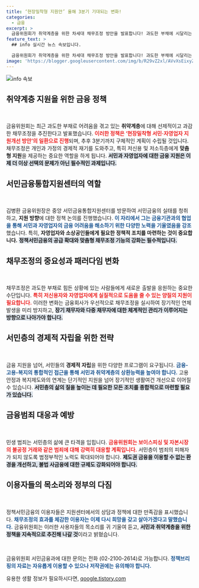 ```yaml
---
title: ‘현장밀착형 지원안’ 올해 3분기 기대되는 변화!
categories:
  - 금융
excerpt: >
  금융위원회가 취약계층을 위한 차세대 채무조정 방안을 발표합니다! 과도한 부채에 시달리는 서민과 자영업자를 위해 실질적 지원을 강화하고, 개인채무자 보호법에 맞춘 혁신적인 정책을 마련합니다. 이 기회를 놓치지 마세요!
feature_text: >
  ## info 실시간 뉴스 속보입니다.

  금융위원회가 취약계층을 위한 차세대 채무조정 방안을 발표합니다! 과도한 부채에 시달리는 서민과 자영업자를 위해 실질적 지원을 강화하고, 개인채무자 보호법에 맞춘 혁신적인 정책을 마련합니다. 이 기회를 놓치지 마세요!
image: 'https://blogger.googleusercontent.com/img/b/R29vZ2xl/AVvXsEixyZcFfHzMRdzZMjFBmAUKJYCLCGyLL1o632UiGVXcaFdKo_bkvkuCioo0uUKlGfBVcT3P84aROyZIXSBEx3Aw5nCQ3pTgDom1WDC4m8eifvWiAmWEEVb4x6G_l8C0QH225ldMjyaFvpxGEBGNO37VmDTDMHGhJPq73UglMfDca1-0aw/s1600/blogspot.png'
---
```


<p><img src="https://blogger.googleusercontent.com/img/b/R29vZ2xl/AVvXsEixyZcFfHzMRdzZMjFBmAUKJYCLCGyLL1o632UiGVXcaFdKo_bkvkuCioo0uUKlGfBVcT3P84aROyZIXSBEx3Aw5nCQ3pTgDom1WDC4m8eifvWiAmWEEVb4x6G_l8C0QH225ldMjyaFvpxGEBGNO37VmDTDMHGhJPq73UglMfDca1-0aw/s1600/blogspot.png" alt="info 속보" /></p>

<h2 data-ke-size="size26">취약계층 지원을 위한 금융 정책</h2>

<p data-ke-size="size16">&nbsp;</p>

<p>금융위원회는 최근 과도한 부채로 어려움을 겪고 있는 <strong>취약계층</strong>에 대해 선제적이고 과감한 채무조정을 추진한다고 발표했습니다. <b><span style="color: #ee2323;">이러한 정책은 ‘현장밀착형 서민·자영업자 지원개선 방안’의 일환으로 진행</span></b>되며, 추후 3분기까지 구체적인 계획이 수립될 것입니다. 채무조정은 개인과 가정의 경제적 재기를 도와주고, 특히 저신용 및 저소득층에게 <strong>맞춤형 지원</strong>을 제공하는 중요한 역할을 하게 됩니다. <b><span style="background-color: #21538527;">서민과 자영업자에 대한 금융 지원은 이제 더 이상 선택의 문제가 아닌 필수적인 과제입니다.</span></b> </p>

<h2 data-ke-size="size26">서민금융통합지원센터의 역할</h2>

<p data-ke-size="size16">&nbsp;</p>

<p>김병환 금융위원장은 중앙 서민금융통합지원센터를 방문하여 서민금융의 실태를 청취하고, <strong>지원 방향</strong>에 대한 정책 논의를 진행했습니다. <b><span style="color: #1a5490;">이 자리에서 그는 금융기관과의 협업을 통해 서민과 자영업자의 금융 어려움을 해소하기 위한 다양한 노력을 기울였음을 강조</span></b>했습니다. 특히, <b>자영업자와 소상공인들에게 필요한 정책적 조치를 마련하는 것이 중요합니다.</b> <b><span style="background-color: #21538527;">정책서민금융의 공급 확대와 맞춤형 채무조정 기능의 강화는 필수적입니다.</span></b></p>

<h2 data-ke-size="size26">채무조정의 중요성과 패러다임 변화</h2>

<p data-ke-size="size16">&nbsp;</p>

<p>채무조정은 과도한 부채로 힘든 상황에 있는 사람들에게 새로운 출발을 응원하는 중요한 수단입니다. <b><span style="color: #ee2323;">특히 저신용자와 자영업자에게 실질적으로 도움을 줄 수 있는 양질의 지원이 필요합니다.</span></b> 이러한 변화는 금융회사가 우선적으로 채무조정을 실시하여 장기적인 연체 발생을 미리 방지하고, <b><span style="background-color: #21538527;">장기 채무자와 다중 채무자에 대한 체계적인 관리가 이루어지는 방향으로 나아가야 합니다.</span></b></p>

<h2 data-ke-size="size26">서민층의 경제적 자립을 위한 전략</h2>

<p data-ke-size="size16">&nbsp;</p>

<p>금융 지원을 넘어, 서민들의 <strong>경제적 자립</strong>을 위한 다양한 프로그램이 요구됩니다. <b><span style="color: #1a5490;">금융-고용-복지의 통합적인 접근을 통해 서민과 취약계층의 상환능력을 높여야 합니다.</span></b> 고용안정과 복지제도와의 연계는 단기적인 지원을 넘어 장기적인 생활여건 개선으로 이어질 수 있습니다. <b><span style="background-color: #21538527;">서민층의 삶의 질을 높이는 데 필요한 모든 조치를 종합적으로 마련할 필요가 있습니다.</span></b></p>

<h2 data-ke-size="size26">금융범죄 대응과 예방</h2>

<p data-ke-size="size16">&nbsp;</p>

<p>민생 범죄는 서민층의 삶에 큰 타격을 입힙니다. <b><span style="color: #ee2323;">금융위원회는 보이스피싱 및 자본시장의 불공정 거래와 같은 범죄에 대해 강력히 대응할 계획입니다.</span></b> 서민층이 범죄의 피해자가 되지 않도록 범정부적인 노력도 확대되어야 합니다. <b><span style="background-color: #21538527;">제도권 금융을 이용할 수 없는 환경을 개선하고, 불법 사금융에 대한 규제도 강화되어야 합니다.</span></b></p>

<h2 data-ke-size="size26">이용자들의 목소리와 정부의 다짐</h2>

<p data-ke-size="size16">&nbsp;</p>

<p>정책서민금융의 이용자들은 지원센터에서의 상담과 정책에 대한 만족감을 표시했습니다. <b><span style="color: #1a5490;">채무조정의 효과를 체감한 이용자는 이제 다시 희망을 갖고 살아가겠다고 말했습니다.</span></b> 금융위원회는 이러한 사용자들의 목소리를 귀 기울여 듣고, <b><span style="background-color: #21538527;">서민과 취약계층을 위한 정책을 지속적으로 추진해 나갈 것</span></b>이라고 밝혔습니다.</p>

<p data-ke-size="size16">&nbsp;</p>

<p>금융위원회 서민금융과에 대한 문의는 전화 (02-2100-2614)로 가능합니다. <b><span style="color: #1a5490;">정책브리핑의 자료는 자유롭게 이용할 수 있으나 저작권에는 유의해야 합니다.</span></b></p>
유용한 생활 정보가 필요하시다면, <a href="https://qoogle.tistory.com" rel="dofollow">qoogle.tistory.com</a>


